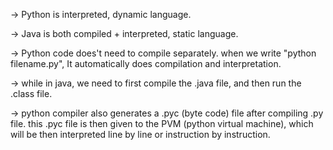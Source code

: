 
-> Python is interpreted, dynamic language.

-> Java is both compiled + interpreted, static language.

-> Python  code does't need to compile separately. when we write "python filename.py", It automatically does compilation and interpretation.

-> while in java, we need to first compile the .java file, and then run the .class file.

-> python compiler also generates a .pyc (byte code) file after compiling .py file.  this .pyc file is then given to the PVM (python virtual machine), which will  be then interpreted line by line or instruction by instruction.